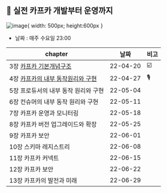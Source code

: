 ## 📘 실전 카프카 개발부터 운영까지

![image](https://user-images.githubusercontent.com/55049159/164279452-653a3fb1-e24c-460d-b658-1cdf413be95a.png){ width: 500px; height:600px }
<br>

- 날짜 : 매주 수요일 23:00

|chapter|날짜|비고|
|------|---|---|
|3장  <a href="https://github.com/jaero0725/kafka_study/blob/main/03_%EC%B9%B4%ED%94%84%EC%B9%B4%EA%B0%9C%EB%85%90.md">카프카 기본개념구조</a>|22-04-20|☑️|
|4장 <a href="https://github.com/jaero0725/kafka_study/blob/main/04_%EC%B9%B4%ED%94%84%EC%B9%B4%EC%9D%98%20%EB%82%B4%EB%B6%80%20%EB%8F%99%EC%9E%91%EC%9B%90%EB%A6%AC%EC%99%80%20%EA%B5%AC%ED%98%84.md">카프카의 내부 동작원리와 구현</a>|22-04-27|🎙️|
|5장 프로듀서의 내부 동작 원리와 구현|22-05-04||
|6장 컨슈머의 내부 동작 원리와 구현|22-05-11|
|7장 카프카 운영과 모니터링|22-05-18||
|8장 카프카 버전 업그레이드와 확장|22-05-25||
|9장 카프카 보안|22-06-01|||
|10장 스키마 레지스트리 |22-06-08||
|11장 카프카 커넥트|22-06-15||
|12장 카프카 보안|22-06-22||
|13장 카프카의 발전과 미래 |22-06-29||
